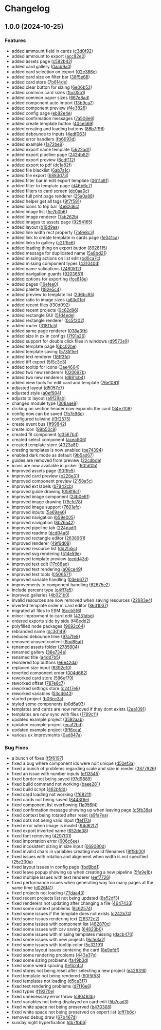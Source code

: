 # Changelog

## 1.0.0 (2024-10-25)


### Features

* added ammount field in cards ([c3d0f92](https://github.com/CassianoBelniak/vitral-game-card-templating/commit/c3d0f9275b8f0886ed8de7f22a9db17f73ccd27b))
* added ammount to export ([acc82e0](https://github.com/CassianoBelniak/vitral-game-card-templating/commit/acc82e063dc111245530d4aebc94ca5e98f26974))
* added assets page ([c582b42](https://github.com/CassianoBelniak/vitral-game-card-templating/commit/c582b42a07f2f1e456924999554d9e40b36d8be9))
* added card gallery ([0aab9a0](https://github.com/CassianoBelniak/vitral-game-card-templating/commit/0aab9a0d792e404f9d432278f771146abec535f1))
* added card selection on export ([02e386e](https://github.com/CassianoBelniak/vitral-game-card-templating/commit/02e386e69e3ac30b60d660c6db6010ca8e053774))
* added card size on filter bar ([36f5e68](https://github.com/CassianoBelniak/vitral-game-card-templating/commit/36f5e68d396b27860d37cbf69352f43529f00f5a))
* added card store ([7b614de](https://github.com/CassianoBelniak/vitral-game-card-templating/commit/7b614deb3f5a1eaa047a81456ae00f1c90828ef8))
* added clear button for sizing ([6e06b52](https://github.com/CassianoBelniak/vitral-game-card-templating/commit/6e06b526cbd6e29f8a4075c36d1bd47f49eb479c))
* added common card sizes ([fbc05b1](https://github.com/CassianoBelniak/vitral-game-card-templating/commit/fbc05b18cc1e155999619f33cb072a77db2f6bc3))
* added common paper sizes ([667e8ad](https://github.com/CassianoBelniak/vitral-game-card-templating/commit/667e8ad6d0942fd10cb8b5b0513182650feca636))
* added component auto import ([13b9ca7](https://github.com/CassianoBelniak/vitral-game-card-templating/commit/13b9ca74a2c323d41e46c7656f835c8e9040899d))
* added component preview ([f4e3828](https://github.com/CassianoBelniak/vitral-game-card-templating/commit/f4e382884496f70a38755ca4eac6b2e9285dc714))
* added config page ([eb82e4e](https://github.com/CassianoBelniak/vitral-game-card-templating/commit/eb82e4eeb3d199ec6e2a2d081282cdb1cdd0c5b9))
* added confirmation messages ([7a506e6](https://github.com/CassianoBelniak/vitral-game-card-templating/commit/7a506e667e77c22ebbc6dfc10131777964e1dc5a))
* added create template button ([40ce569](https://github.com/CassianoBelniak/vitral-game-card-templating/commit/40ce56950e9ccf4c5ae30efbfe249923a33acdbf))
* added creating and loading buttons ([86b7f96](https://github.com/CassianoBelniak/vitral-game-card-templating/commit/86b7f961eb8cccc3407e48a54ed3d9a282e82306))
* added debounce to inputs ([4edf063](https://github.com/CassianoBelniak/vitral-game-card-templating/commit/4edf0630826494812fef7df03ebdd766e6922185))
* added error handlers ([fb6993d](https://github.com/CassianoBelniak/vitral-game-card-templating/commit/fb6993d343575b7ea518b6d3fc06ba51b7963f03))
* added example ([1a72be9](https://github.com/CassianoBelniak/vitral-game-card-templating/commit/1a72be979e8a22e514205a5599f93dbf88e53f96))
* added export name template ([5622ad1](https://github.com/CassianoBelniak/vitral-game-card-templating/commit/5622ad19b428333fbb630f3b8d59e96952d21c2d))
* added export pipeline page ([2424b82](https://github.com/CassianoBelniak/vitral-game-card-templating/commit/2424b82de947ecf03a80d928c58f24a36a97ac73))
* added export preview ([6cdf112](https://github.com/CassianoBelniak/vitral-game-card-templating/commit/6cdf1129fa37db7588f759466a1e230ef5b206ee))
* added export to pdf ([dc1a82f](https://github.com/CassianoBelniak/vitral-game-card-templating/commit/dc1a82f86ba46ff4657d100db7f0751fede1745c))
* added file blacklist ([6ab7a1c](https://github.com/CassianoBelniak/vitral-game-card-templating/commit/6ab7a1c8a9d85bf86c0ac3e30009625562404962))
* added file export ([6883d73](https://github.com/CassianoBelniak/vitral-game-card-templating/commit/6883d73b25f809a10a94e81cebb62f6111d2699c))
* added filter bar in edit export template ([0611a91](https://github.com/CassianoBelniak/vitral-game-card-templating/commit/0611a91db6e290ca5ccc2eab1840107aa7597689))
* added filter to template page ([d46b6c7](https://github.com/CassianoBelniak/vitral-game-card-templating/commit/d46b6c7c10f01938278df5f14c4a6780b8db8292))
* added filters to card screen ([dc0aa0c](https://github.com/CassianoBelniak/vitral-game-card-templating/commit/dc0aa0c920566eee0b25685b789f6c939eec5400))
* added full print page renderer ([25a0a88](https://github.com/CassianoBelniak/vitral-game-card-templating/commit/25a0a88b81ac3891626d71f6a5efa0c90d9d892d))
* added helper get all tags ([9f7f591](https://github.com/CassianoBelniak/vitral-game-card-templating/commit/9f7f5914563bfd9869f43bffae8820dde1cf129e))
* added icons to top bar ([4e82d6c](https://github.com/CassianoBelniak/vitral-game-card-templating/commit/4e82d6cea407481766e322e2a8cc3ebd29f4a5d3))
* added image list ([5e7b0b6](https://github.com/CassianoBelniak/vitral-game-card-templating/commit/5e7b0b6c5b0dd66422c241e51ec9541452809172))
* added image renderer ([7ab262b](https://github.com/CassianoBelniak/vitral-game-card-templating/commit/7ab262b69ab51f5d3de6888c38f61f0135f3d751))
* added images to assets page ([9254165](https://github.com/CassianoBelniak/vitral-game-card-templating/commit/9254165e24e74329bf0f66bcef6a8efe0caa73c7))
* added layout ([b19d9aa](https://github.com/CassianoBelniak/vitral-game-card-templating/commit/b19d9aac3a1496dd88b1c9b2d5f11f0b42817b83))
* added line width rect property ([7a9e8c3](https://github.com/CassianoBelniak/vitral-game-card-templating/commit/7a9e8c380fa1e03fdb3eaa06aaf05038f1ba16de))
* added link to create template in cards page ([fe041ca](https://github.com/CassianoBelniak/vitral-game-card-templating/commit/fe041ca5c731d8490fe78aa19e4b179c69a18f8d))
* added links to gallery ([c21f9e6](https://github.com/CassianoBelniak/vitral-game-card-templating/commit/c21f9e60f4129e8818473606ca1850d032b4c416))
* added loading thing on export button ([8928115](https://github.com/CassianoBelniak/vitral-game-card-templating/commit/8928115a99a16f44cdbafaa48bfa52211aa9f50a))
* added message for duplicated name ([5a8bd21](https://github.com/CassianoBelniak/vitral-game-card-templating/commit/5a8bd21461c9dd4691a5c43e2cc31148655967c3))
* added missing actions on list edit ([bd0ca7c](https://github.com/CassianoBelniak/vitral-game-card-templating/commit/bd0ca7ca76df122f90e3dbbf3cd96305a0bc28e5))
* added missing component types ([431040d](https://github.com/CassianoBelniak/vitral-game-card-templating/commit/431040d7c2c40fe91215bd9a0bb74a70894007f6))
* added name validations ([2490512](https://github.com/CassianoBelniak/vitral-game-card-templating/commit/2490512bac83c7a89b6676141af83e397476e443))
* added navigation guards ([9203651](https://github.com/CassianoBelniak/vitral-game-card-templating/commit/9203651b3711a76c1d2028ee47effc1a548f7703))
* added options for exporting ([fce818e](https://github.com/CassianoBelniak/vitral-game-card-templating/commit/fce818ecec55d22cdc14af90728249a70f9a9482))
* added pages ([16efea0](https://github.com/CassianoBelniak/vitral-game-card-templating/commit/16efea0f14d216e1adf0323ef8df8b2aecb64972))
* added palette ([192e5c4](https://github.com/CassianoBelniak/vitral-game-card-templating/commit/192e5c4ca57862c948ea41b0056441a1e4e4f2a6))
* added preview to template list ([2d6bc85](https://github.com/CassianoBelniak/vitral-game-card-templating/commit/2d6bc85d7fabdbb477bd56845ddecf4da68deef4))
* added ratio to image sizes ([a63d11e](https://github.com/CassianoBelniak/vitral-game-card-templating/commit/a63d11e0f24641d84a576e7cf30e100a67a21427))
* added recent files ([f30d092](https://github.com/CassianoBelniak/vitral-game-card-templating/commit/f30d0924b8fa43a6642666221665afb94af8c92e))
* added recent projects ([0c62d96](https://github.com/CassianoBelniak/vitral-game-card-templating/commit/0c62d96f44aff834ec0d56ef1b10dd88eec59091))
* added rectangle GUI ([51d4ede](https://github.com/CassianoBelniak/vitral-game-card-templating/commit/51d4ede51a5259f4579ed4fceb957e552dd5508e))
* added rectangle renderer ([0c5f302](https://github.com/CassianoBelniak/vitral-game-card-templating/commit/0c5f302288791681965696c4da2da1be777b56fc))
* added router ([31811c5](https://github.com/CassianoBelniak/vitral-game-card-templating/commit/31811c54ddd9cafa4e7765ec861be7ff09ad4d19))
* added same page renderer ([038a3fb](https://github.com/CassianoBelniak/vitral-game-card-templating/commit/038a3fbf34b0796fd0070807f78445514e0e9294))
* added size in px in configs ([7f91a26](https://github.com/CassianoBelniak/vitral-game-card-templating/commit/7f91a26a543c572e07e2a279d4f42de8459b3c79))
* added support for double click files in windows ([d9573e9](https://github.com/CassianoBelniak/vitral-game-card-templating/commit/d9573e9d6e86929af28f41ca4cd5ebe4b1b9e89a))
* added template page ([6bc02be](https://github.com/CassianoBelniak/vitral-game-card-templating/commit/6bc02be97a8224fea3392adf65ca881ae2a2128d))
* added template saving ([5735f5e](https://github.com/CassianoBelniak/vitral-game-card-templating/commit/5735f5e1a26b9aab98dc14002e77dc0f8b442d6c))
* added text renderer ([18ff3fd](https://github.com/CassianoBelniak/vitral-game-card-templating/commit/18ff3fd1d932558e5d94fbe13ddd8154b4a1df19))
* added tiff export ([5f5c3c3](https://github.com/CassianoBelniak/vitral-game-card-templating/commit/5f5c3c33cc466490d0e8201ba9e5cee863d4afaa))
* added tooltip for icons ([3ae4664](https://github.com/CassianoBelniak/vitral-game-card-templating/commit/3ae46648ae15389d75c76c96c6d833cf1723d87e))
* added two new renderers ([020697b](https://github.com/CassianoBelniak/vitral-game-card-templating/commit/020697b29ae885d45bf553e38ee874bd4c153aad))
* added two new renderers ([d881cb4](https://github.com/CassianoBelniak/vitral-game-card-templating/commit/d881cb4e1a0877dd618285165a0cde4d64a97a69))
* added view tools for edit card and template ([76e1081](https://github.com/CassianoBelniak/vitral-game-card-templating/commit/76e10811ebb37059b603849c78dcc5bc0b42ab48))
* adjusted layout ([d5057e7](https://github.com/CassianoBelniak/vitral-game-card-templating/commit/d5057e7258e7d0ebdf13ff5f3f469ac9a89e627f))
* adjusted style ([a0ef904](https://github.com/CassianoBelniak/vitral-game-card-templating/commit/a0ef90455b7da938d2fd4f7431ebaa39cb04c819))
* adjusts to layout ([a9f28ab](https://github.com/CassianoBelniak/vitral-game-card-templating/commit/a9f28ab0dec3890422545224af1680246c439f23))
* changed module type ([308aae9](https://github.com/CassianoBelniak/vitral-game-card-templating/commit/308aae9ab9c84ac429e177907d1b801df0d800df))
* clicking on section header now expands the card ([34e7f08](https://github.com/CassianoBelniak/vitral-game-card-templating/commit/34e7f082fa3c867fec4dc1a8f403afeacc2a8f68))
* config now can be saved ([7b7e96c](https://github.com/CassianoBelniak/vitral-game-card-templating/commit/7b7e96c92cd032e22af7aa06ed1feb01d2e258e4))
* configured tailwind ([f3f2575](https://github.com/CassianoBelniak/vitral-game-card-templating/commit/f3f25752fb3fbcad5336347fe38aceed42281479))
* create event bus ([1f99842](https://github.com/CassianoBelniak/vitral-game-card-templating/commit/1f99842dd11d5d8b135cf624c39b2dfaa670b925))
* create icon ([99b50c9](https://github.com/CassianoBelniak/vitral-game-card-templating/commit/99b50c91892ce32236a47ddfedd523ece3cf7a1c))
* created fit component ([d3567b4](https://github.com/CassianoBelniak/vitral-game-card-templating/commit/d3567b4f654dd1d26cf676955a0b66d928891e16))
* created select component ([acea906](https://github.com/CassianoBelniak/vitral-game-card-templating/commit/acea906a31fe830913bbdb5995a8d22560136967))
* created template store ([4323a81](https://github.com/CassianoBelniak/vitral-game-card-templating/commit/4323a81b1184d4d3a1959a44efc72bbac93c9109))
* creating templates is now enabled ([be74394](https://github.com/CassianoBelniak/vitral-game-card-templating/commit/be743945c941fe2db7b9c18a4c838d9c8ad92962))
* enabled dark mode as default ([9b5ad67](https://github.com/CassianoBelniak/vitral-game-card-templating/commit/9b5ad67525ec0d6124735f7ee45cf5ea56aeb8ce))
* guides are removed from preview ([22cdbda](https://github.com/CassianoBelniak/vitral-game-card-templating/commit/22cdbdae4ce353b819fbb1cf58f4c4fcc94788f8))
* icons are now available in picker ([90fdf0b](https://github.com/CassianoBelniak/vitral-game-card-templating/commit/90fdf0b2f03a3564e93ec6daf30013219782a56e))
* improved assets page ([90fffe5](https://github.com/CassianoBelniak/vitral-game-card-templating/commit/90fffe50cdb88f54f4b7e172701c679472c372bc))
* improved card preview ([e226e31](https://github.com/CassianoBelniak/vitral-game-card-templating/commit/e226e319dbef345cdc9b774675f23582bb8c195e))
* improved component preview ([2158a5c](https://github.com/CassianoBelniak/vitral-game-card-templating/commit/2158a5c0a432f2c5f44926b0dd54692989bd05e2))
* improved ext labels ([b7842cb](https://github.com/CassianoBelniak/vitral-game-card-templating/commit/b7842cb540f4361ef5b544fcac99a000ab02c82b))
* improved guide drawing ([058f8c1](https://github.com/CassianoBelniak/vitral-game-card-templating/commit/058f8c1279c9d13e8ebd9637fd13ad514dcd4563))
* improved image component ([24b0e91](https://github.com/CassianoBelniak/vitral-game-card-templating/commit/24b0e913c1c6581d72b52aff2eef93115400da42))
* improved image drawing ([79cfd78](https://github.com/CassianoBelniak/vitral-game-card-templating/commit/79cfd78becc46e538aa81231c22a8bbac0869153))
* improved image support ([7601efc](https://github.com/CassianoBelniak/vitral-game-card-templating/commit/7601efcc8a2b6015511195b7175a207adf83873d))
* improved inputs ([5e69ae6](https://github.com/CassianoBelniak/vitral-game-card-templating/commit/5e69ae6388c1633791adc54bf907a084f20b1187))
* improved navigation ([b59e005](https://github.com/CassianoBelniak/vitral-game-card-templating/commit/b59e00587a73825973872da0fffe07b7ff85affa))
* improved navigation ([8b76a42](https://github.com/CassianoBelniak/vitral-game-card-templating/commit/8b76a42dd33ec4f97fe863ac15559d6d804b5104))
* improved pipeline tab ([224dadf](https://github.com/CassianoBelniak/vitral-game-card-templating/commit/224dadf27036825a6c04faf18f6767ba3ea959a9))
* improved readme ([dcd04a6](https://github.com/CassianoBelniak/vitral-game-card-templating/commit/dcd04a6ddecabfed642235503a8d4e1ca7ed2e1b))
* improved rectangle editor ([2638961](https://github.com/CassianoBelniak/vitral-game-card-templating/commit/2638961973969143fa284e921366833c55963f46))
* improved renderer ([49f6d09](https://github.com/CassianoBelniak/vitral-game-card-templating/commit/49f6d09d5f019cde44cf541d1c948af10e4490dd))
* improved resource list ([dd2fa5c](https://github.com/CassianoBelniak/vitral-game-card-templating/commit/dd2fa5c802d33ae019e1bcb2ab87f33a22cd345d))
* improved svg rendering ([514e59e](https://github.com/CassianoBelniak/vitral-game-card-templating/commit/514e59e83f530f55eb785a7709ec483ad9a75083))
* improved template preview ([eedd43d](https://github.com/CassianoBelniak/vitral-game-card-templating/commit/eedd43dee2995e45234c763e191588117f13ccdd))
* improved text edit ([17c88ad](https://github.com/CassianoBelniak/vitral-game-card-templating/commit/17c88ad5e804681a5f18afe03670baa2b2a3bc2f))
* improved text rendering ([a06ce49](https://github.com/CassianoBelniak/vitral-game-card-templating/commit/a06ce496dad64a135b35e888ea9f05e44e3a89ea))
* improved text tools ([0506571](https://github.com/CassianoBelniak/vitral-game-card-templating/commit/0506571f50afb3143aaaaf423450f6428c588d6a))
* improved variable handling ([03eb677](https://github.com/CassianoBelniak/vitral-game-card-templating/commit/03eb6772c9fe4c0211af95aff3fe1e06c209edf6))
* improvements to component handling ([62675e2](https://github.com/CassianoBelniak/vitral-game-card-templating/commit/62675e23a82418c0e42b9a34b33271b39d7bc082))
* include percent type ([c4ff7e5](https://github.com/CassianoBelniak/vitral-game-card-templating/commit/c4ff7e54c81a9237ac100cf7cbc49fce68d7a4f7))
* inproved galleries ([4b021b0](https://github.com/CassianoBelniak/vitral-game-card-templating/commit/4b021b051b34f147e32b96be72ea2b931600f4c5))
* invalid resources are now removed when saving resources ([22983e4](https://github.com/CassianoBelniak/vitral-game-card-templating/commit/22983e49dd1542a13670fb97a9b4e52d7f434735))
* inverted template order in card editor ([8631037](https://github.com/CassianoBelniak/vitral-game-card-templating/commit/8631037b0b7847bb2e797ac71152d331348095b9))
* migrated all files to ESM ([6ccb5f6](https://github.com/CassianoBelniak/vitral-game-card-templating/commit/6ccb5f6690db5f2a25607a47bbadf0e9a4fb63a8))
* minor improvment to card edit ([4351dbd](https://github.com/CassianoBelniak/vitral-game-card-templating/commit/4351dbdc60209f4c37dd171c20f37bb931475020))
* ordered exports side by side ([f48edd2](https://github.com/CassianoBelniak/vitral-game-card-templating/commit/f48edd2c569e4bd9251d38cef63aa4690bc43df1))
* polyfilled node packages ([9692c64](https://github.com/CassianoBelniak/vitral-game-card-templating/commit/9692c64c86055bbc290ec60688ac4f079a385cac))
* rebranded name ([dc3d149](https://github.com/CassianoBelniak/vitral-game-card-templating/commit/dc3d1492e92ae050756fbf4d3b6448b6733c0685))
* reduced debounce time ([97a7fe8](https://github.com/CassianoBelniak/vitral-game-card-templating/commit/97a7fe85de33274f968632dee730f042929c9f8a))
* removed unused content ([8bd85af](https://github.com/CassianoBelniak/vitral-game-card-templating/commit/8bd85af713a3768584f91670e9140cb9eed8704c))
* renamed assets folder ([2785904](https://github.com/CassianoBelniak/vitral-game-card-templating/commit/2785904ac091855b372705b2936d60a042fbf81e))
* renamed gallery ([38e734e](https://github.com/CassianoBelniak/vitral-game-card-templating/commit/38e734e027f5a49bbfc40dbafa161cac5969a0b8))
* renamed title ([a4dd7b5](https://github.com/CassianoBelniak/vitral-game-card-templating/commit/a4dd7b56e66c9ec9ae22cdf5cb4b53ca8fea5e56))
* reordered top buttons ([e6e42da](https://github.com/CassianoBelniak/vitral-game-card-templating/commit/e6e42da591a7443fdc4f9c875115ffde63e8a71d))
* replaced size input ([6392e10](https://github.com/CassianoBelniak/vitral-game-card-templating/commit/6392e103a5bca7a1709a0212ac6a613ba5070c1a))
* reverted component order ([004d682](https://github.com/CassianoBelniak/vitral-game-card-templating/commit/004d68282e049876b1738f4342b7a26c355f842b))
* reworked card store ([586ef79](https://github.com/CassianoBelniak/vitral-game-card-templating/commit/586ef790cbc9a5ea28078a669a50fe90b6732eb9))
* reworked offset ([787e8c7](https://github.com/CassianoBelniak/vitral-game-card-templating/commit/787e8c766ca303de210f3bfe11309c0e48bfaac1))
* reworked settings store ([c2417e8](https://github.com/CassianoBelniak/vitral-game-card-templating/commit/c2417e8a7482297ac0a4bba045def090af1e49c0))
* reworked variables ([53c4643](https://github.com/CassianoBelniak/vitral-game-card-templating/commit/53c4643448622e0c21775306c940a18c2284b906))
* started project ([b06ce2a](https://github.com/CassianoBelniak/vitral-game-card-templating/commit/b06ce2a251475e156bbeb7ff250896e3058f9de5))
* styled some components ([b0d6a93](https://github.com/CassianoBelniak/vitral-game-card-templating/commit/b0d6a9362a9a1e06d0b1bd6f3512c736bcd49d90))
* templates and cards are now removed if they dont exists ([2ea1091](https://github.com/CassianoBelniak/vitral-game-card-templating/commit/2ea10917b140989b3d0ea8f2f26d089e8777068e))
* templates are now sync with files ([1799c11](https://github.com/CassianoBelniak/vitral-game-card-templating/commit/1799c11fe8d79d2eabe57dae14bba90032723e0d))
* updated example project ([3592aab](https://github.com/CassianoBelniak/vitral-game-card-templating/commit/3592aab19c67ad97cff86124093e79d7c031cf57))
* updated example project ([eca12bd](https://github.com/CassianoBelniak/vitral-game-card-templating/commit/eca12bd22cc24ce9af5cc51b7796f33e139ae262))
* updated example project ([9ff6cca](https://github.com/CassianoBelniak/vitral-game-card-templating/commit/9ff6cca2e28c73ffbe61ba23e8ca99e5cb6d151f))
* various ux improvments ([0ad847a](https://github.com/CassianoBelniak/vitral-game-card-templating/commit/0ad847a425badd294549520a2d9f231760452f78))


### Bug Fixes

* a bunch of fixes ([f5f6197](https://github.com/CassianoBelniak/vitral-game-card-templating/commit/f5f61977e2d7fc6e3ce0b157f62fe5442835bb42))
* fixed a bug where component ids were noit unique ([d50ef3a](https://github.com/CassianoBelniak/vitral-game-card-templating/commit/d50ef3a4a08d37975c3ee21901807250c6bbbdb6))
* fixed a bunch of problems regarding scale and size in render ([3877826](https://github.com/CassianoBelniak/vitral-game-card-templating/commit/38778262807c06fa8015df981fe927e82a43aee3))
* fixed an issue with number inputs ([ef13545](https://github.com/CassianoBelniak/vitral-game-card-templating/commit/ef135455b7f5e0bb1f55f81a50bb491e45b8c806))
* fixed border not being saved ([97d9889](https://github.com/CassianoBelniak/vitral-game-card-templating/commit/97d98890cffb45a3bb95713f7a4074e3b52f8f30))
* fixed build command not working ([baee281](https://github.com/CassianoBelniak/vitral-game-card-templating/commit/baee281c43d89d05d215cd4658c9c7953f9e19e5))
* fixed build script ([482bfdd](https://github.com/CassianoBelniak/vitral-game-card-templating/commit/482bfddb2e6f84b06ce0a96d81d33e3c43d937a9))
* fixed card loading not working ([1f6821f](https://github.com/CassianoBelniak/vitral-game-card-templating/commit/1f6821f6f9348f854c3a2b1e5920a7c19e521343))
* fixed cards not being saved ([8443f6e](https://github.com/CassianoBelniak/vitral-game-card-templating/commit/8443f6effd03bc34698f7b96339ff437faac278f))
* fixed component list overflowing ([1a956f4](https://github.com/CassianoBelniak/vitral-game-card-templating/commit/1a956f41645347082de5df401d93af6e9622027d))
* fixed confirmation message showing up when leaving page ([c5fb38a](https://github.com/CassianoBelniak/vitral-game-card-templating/commit/c5fb38afdab3c39de6fafa17d644b6d94064ffa0))
* fixed context being rotated after reset ([a9fa7ea](https://github.com/CassianoBelniak/vitral-game-card-templating/commit/a9fa7ea162bc0f237f158610b2c2d13a9e1466c5))
* fixed dots not being valid input ([ffef17a](https://github.com/CassianoBelniak/vitral-game-card-templating/commit/ffef17ad20d78e6a28e1203d980a410d26c7ae8f))
* fixed error when image is invalid ([94d62f7](https://github.com/CassianoBelniak/vitral-game-card-templating/commit/94d62f77775b7046a480c9aeb628287dd4f9e195))
* fixed export inverted name ([652de38](https://github.com/CassianoBelniak/vitral-game-card-templating/commit/652de3868045b909f77d0b442aeb89343462dd83))
* fixed font removing ([4297f01](https://github.com/CassianoBelniak/vitral-game-card-templating/commit/4297f01213bf48ae840e7af5376fab90b6006a9f))
* fixed importation error ([606c6ee](https://github.com/CassianoBelniak/vitral-game-card-templating/commit/606c6eeecdeb4f8a17f22607e5c4b47a3adc6445))
* fixed incosistent sizing in size input ([069080d](https://github.com/CassianoBelniak/vitral-game-card-templating/commit/069080d285b0853d61a70f0e43fb74a64a9bc4c7))
* fixed invalid chars in variables creating invalid filenames ([9ff8b00](https://github.com/CassianoBelniak/vitral-game-card-templating/commit/9ff8b00a6a7c701f98308546be581890879d3d56))
* fixed issues with rotation and alignment when width is not specified ([25c200a](https://github.com/CassianoBelniak/vitral-game-card-templating/commit/25c200ac3dbf39a6eb684abc06b3e92d00337958))
* fixed layout issues in config page ([fbd9bd1](https://github.com/CassianoBelniak/vitral-game-card-templating/commit/fbd9bd1a75051ddc7118a9780591cb9b37419987))
* fixed leave popup showing up when creating a new pipeline ([5fa9e1b](https://github.com/CassianoBelniak/vitral-game-card-templating/commit/5fa9e1b55d8c9e4d161d01f1d6e9ec31d36a6aa2))
* fixed multiple issues with text renderer ([eef7726](https://github.com/CassianoBelniak/vitral-game-card-templating/commit/eef77264ffb0d6643ac21e72d9368e10640a95c8))
* fixed performance issues when generating way too many pages at the same time ([d026f41](https://github.com/CassianoBelniak/vitral-game-card-templating/commit/d026f41e2f22e4be45c0cbd1a5aa72beee6c5afb))
* fixed projects not loading ([77daa43](https://github.com/CassianoBelniak/vitral-game-card-templating/commit/77daa4362b51613d7f3c6bfd4d51716938474348))
* fixed recent projects list not being updated ([8a52df3](https://github.com/CassianoBelniak/vitral-game-card-templating/commit/8a52df3157ce2413fd6bd35ef7a79a8a58ff2a88))
* fixed renderers not updating after changing a file ([4647433](https://github.com/CassianoBelniak/vitral-game-card-templating/commit/464743393985098cc173a7e460292254b75ab597))
* fixed some context problems ([8c62574](https://github.com/CassianoBelniak/vitral-game-card-templating/commit/8c62574dfcc0c1192e8ba217c311fbb548b8f683))
* fixed some issues if the template does not exists ([c242b74](https://github.com/CassianoBelniak/vitral-game-card-templating/commit/c242b74af53bf3f572403273bbcc4f120912dd75))
* fixed some issues rendering text ([28372c2](https://github.com/CassianoBelniak/vitral-game-card-templating/commit/28372c268fe5b1e6b5e967fcb0fd005bdaadf338))
* fixed some issues with component list ([482870c](https://github.com/CassianoBelniak/vitral-game-card-templating/commit/482870c739fa237bd253f3089c5f38f0dead78f9))
* fixed some issues with csv saving ([64823b0](https://github.com/CassianoBelniak/vitral-game-card-templating/commit/64823b03be74bae98132cd8797ccf9db45df8553))
* fixed some issues with missing templates missing ([dacb470](https://github.com/CassianoBelniak/vitral-game-card-templating/commit/dacb47029966cd8710819a476ac5bfc042f34087))
* fixed some issues with new projects ([9cfe3a2](https://github.com/CassianoBelniak/vitral-game-card-templating/commit/9cfe3a2fb927850c7996c96a01ff97d3e84489ee))
* fixed some issues with tooltip color ([5c32191](https://github.com/CassianoBelniak/vitral-game-card-templating/commit/5c3219181f31bc1e1832b5b46106067ab61a6b58))
* fixed some layout issues centering the card ([8e9efdf](https://github.com/CassianoBelniak/vitral-game-card-templating/commit/8e9efdf59a48549e4df46fe4d1796243129072f2))
* fixed some rendering problems ([443a37e](https://github.com/CassianoBelniak/vitral-game-card-templating/commit/443a37e67a62ec7f553de2642620d51c8c226500))
* fixed some sizing problems ([fa49b3d](https://github.com/CassianoBelniak/vitral-game-card-templating/commit/fa49b3de07bb744a08477b37d3eaebcd2b7c9b75))
* fixed some weird spacing ([fe1b24c](https://github.com/CassianoBelniak/vitral-game-card-templating/commit/fe1b24c4917eebf4eb8eb36d49ddbca3b86f6c0f))
* fixed stores not being reset after selecting a new project ([e429316](https://github.com/CassianoBelniak/vitral-game-card-templating/commit/e429316485714a2fe2f98c5b60054166386fb691))
* fixed template not being rendered ([90f5f53](https://github.com/CassianoBelniak/vitral-game-card-templating/commit/90f5f535473c3adecb2130b31e9dd5a1ed112169))
* fixed templates not loading ([d5ca3f7](https://github.com/CassianoBelniak/vitral-game-card-templating/commit/d5ca3f734ed4f63fae76ed779d9c25625d51a0e7))
* fixed text rendering problems ([d7f16e8](https://github.com/CassianoBelniak/vitral-game-card-templating/commit/d7f16e8e57126ace44e2964714ac5d2b0d83e4df))
* fixed types ([f19270e](https://github.com/CassianoBelniak/vitral-game-card-templating/commit/f19270e77dea4db0e1adad17b0a57337eff3ad4b))
* fixed unnecessary error throw ([c80493b](https://github.com/CassianoBelniak/vitral-game-card-templating/commit/c80493bcdc7f8d7c0a47716785653cc4c832cbcb))
* fixed variables not being displayed on card edit ([5b7cad3](https://github.com/CassianoBelniak/vitral-game-card-templating/commit/5b7cad38f2d3cc32416702c643803a3923ff81e9))
* fixed white space not being preserved ([b470308](https://github.com/CassianoBelniak/vitral-game-card-templating/commit/b470308d44621c1269d8e2b4be7c949607653fab))
* fixed white space not being preserved on export list ([cff7b6c](https://github.com/CassianoBelniak/vitral-game-card-templating/commit/cff7b6c6632eba5505e97d72a14d421a8159bd97))
* removed debug draw ([67b467d](https://github.com/CassianoBelniak/vitral-game-card-templating/commit/67b467d0df64369c5a1ee9cec74be3c8a6f0b53a))
* sunday night hyperfixation ([db7fbb6](https://github.com/CassianoBelniak/vitral-game-card-templating/commit/db7fbb631a48654b48554f64d00b565cb9eb8254))
